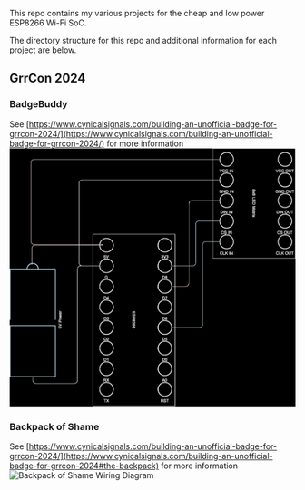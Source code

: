 This repo contains my various projects for the cheap and low power ESP8266 Wi-Fi SoC.

The directory structure for this repo and additional information for each project are below.

## GrrCon 2024

### BadgeBuddy
See [https://www.cynicalsignals.com/building-an-unofficial-badge-for-grrcon-2024/](https://www.cynicalsignals.com/building-an-unofficial-badge-for-grrcon-2024/) for more information 
![BadgeBuddy Wiring Diagram](/GrrCon%202024/BadgeBuddy/ESP8266_BadgeBuddy.drawio.svg)

### Backpack of Shame
See [https://www.cynicalsignals.com/building-an-unofficial-badge-for-grrcon-2024/](https://www.cynicalsignals.com/building-an-unofficial-badge-for-grrcon-2024#the-backpack) for more information 
![Backpack of Shame Wiring Diagram](/GrrCon%202024/Backpack%20of%20Shame/ESP8266_BackpackOfShame.drawio.svg)
